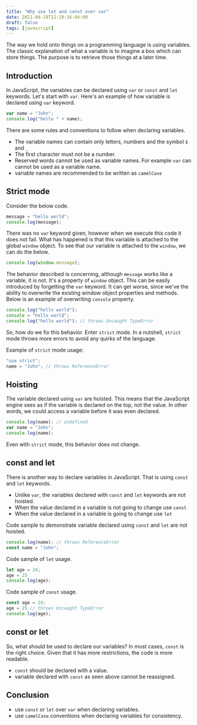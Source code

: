 ```yaml
---
title: "Why use let and const over var"
date: 2021-04-18T12:29:16-04:00
draft: false
tags: [javascript]
---
```


The way we hold onto things on a programming language is using variables. The classic explanation of what a variable is to imagine a box which can store things. The purpose is to retrieve those things at a later time.

## Introduction

In JavaScript, the variables can be declared using `var` or `const` and `let` keywords. Let's start with `var`. Here's an example of how variable is declared using `var` keyword.

```js
var name = "John";
console.log("hello " + name);
```

There are some rules and conventions to follow when declaring variables.

- The variable names can contain only letters, numbers and the symbol `$` and `_`
- The first character must not be a number.
- Reserved words cannot be used as variable names. For example `var` can cannot be used as a variable name.
- variable names are recommended to be written as `camelCase`

## Strict mode

Consider the below code.

```js
message = "hello world";
console.log(message);
```

There was no `var` keyword given, however when we execute this code it does not fail. What has happened is that this variable is attached to the global `window` object. To see that our variable is attached to the `window`, we can do the below.

```js
console.log(window.message);
```

The behavior described is concerning, although `message` works like a variable, it is not. It's a property of `window` object. This can be easily introduced by forgetting the `var` keyword. It can get worse, since we've the ability to overwrite the existing window object properties and methods. Below is an example of overwriting `console` property.

```js
console.log("hello world");
console = "hello world";
console.log("hello world"); // throws Uncaught TypeError
```

So, how do we fix this behavior. Enter `strict` mode. In a nutshell, `strict` mode throws more errors to avoid any quirks of the language.

Example of `strict` mode usage:

```js
"use strict";
name = "John"; // throws ReferenceError
```

## Hoisting

The variable declared using `var` are hoisted. This means that the JavaScript engine sees as if the variable is declared on the top, not the value. In other words, we could access a variable before it was even declared.

```js
console.log(name); // undefined
var name = "John";
console.log(name);
```

Even with `strict` mode, this behavior does not change.

## const and let

There is another way to declare variables in JavaScript. That is using `const` and `let` keywords.

- Unlike `var`, the variables declared with `const` and `let` keywords are not hoisted.
- When the value declared in a variable is not going to change use `const`
- When the value declared in a variable is going to change use `let`

Code sample to demonstrate variable declared using `const` and `let` are not hoisted.

```js
console.log(name); // throws ReferenceError
const name = "John";
```

Code sample of `let` usage.

```js
let age = 24;
age = 25
console.log(age);
```

Code sample of `const` usage.

```js
const age = 24;
age = 25 // throws Uncaught TypeError
console.log(age);
```

## const or let

So, what should be used to declare our variables? In most cases, `const` is the right choice. Given that it has more restrictions, the code is more readable.

- `const` should be declared with a value.
- variable declared with `const` as seen above cannot be reassigned.

## Conclusion

- use `const` or `let` over `var` when declaring variables.
- use `camelCase` conventions when declaring variables for consistency.
